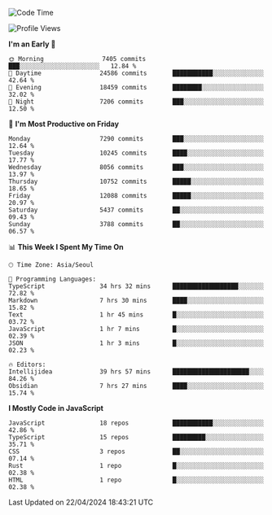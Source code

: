 <!--START_SECTION:waka-->
![Code Time](http://img.shields.io/badge/Code%20Time-5%2C949%20hrs%2028%20mins-blue)

![Profile Views](http://img.shields.io/badge/Profile%20Views-6-blue)

**I'm an Early 🐤** 

```text
🌞 Morning                7405 commits        ███░░░░░░░░░░░░░░░░░░░░░░   12.84 % 
🌆 Daytime                24586 commits       ███████████░░░░░░░░░░░░░░   42.64 % 
🌃 Evening                18459 commits       ████████░░░░░░░░░░░░░░░░░   32.02 % 
🌙 Night                  7206 commits        ███░░░░░░░░░░░░░░░░░░░░░░   12.50 % 
```
📅 **I'm Most Productive on Friday** 

```text
Monday                   7290 commits        ███░░░░░░░░░░░░░░░░░░░░░░   12.64 % 
Tuesday                  10245 commits       ████░░░░░░░░░░░░░░░░░░░░░   17.77 % 
Wednesday                8056 commits        ███░░░░░░░░░░░░░░░░░░░░░░   13.97 % 
Thursday                 10752 commits       █████░░░░░░░░░░░░░░░░░░░░   18.65 % 
Friday                   12088 commits       █████░░░░░░░░░░░░░░░░░░░░   20.97 % 
Saturday                 5437 commits        ██░░░░░░░░░░░░░░░░░░░░░░░   09.43 % 
Sunday                   3788 commits        ██░░░░░░░░░░░░░░░░░░░░░░░   06.57 % 
```


📊 **This Week I Spent My Time On** 

```text
🕑︎ Time Zone: Asia/Seoul

💬 Programming Languages: 
TypeScript               34 hrs 32 mins      ██████████████████░░░░░░░   72.82 % 
Markdown                 7 hrs 30 mins       ████░░░░░░░░░░░░░░░░░░░░░   15.82 % 
Text                     1 hr 45 mins        █░░░░░░░░░░░░░░░░░░░░░░░░   03.72 % 
JavaScript               1 hr 7 mins         █░░░░░░░░░░░░░░░░░░░░░░░░   02.39 % 
JSON                     1 hr 3 mins         █░░░░░░░░░░░░░░░░░░░░░░░░   02.23 % 

🔥 Editors: 
Intellijidea             39 hrs 57 mins      █████████████████████░░░░   84.26 % 
Obsidian                 7 hrs 27 mins       ████░░░░░░░░░░░░░░░░░░░░░   15.74 % 
```

**I Mostly Code in JavaScript** 

```text
JavaScript               18 repos            ███████████░░░░░░░░░░░░░░   42.86 % 
TypeScript               15 repos            █████████░░░░░░░░░░░░░░░░   35.71 % 
CSS                      3 repos             ██░░░░░░░░░░░░░░░░░░░░░░░   07.14 % 
Rust                     1 repo              █░░░░░░░░░░░░░░░░░░░░░░░░   02.38 % 
HTML                     1 repo              █░░░░░░░░░░░░░░░░░░░░░░░░   02.38 % 
```




 Last Updated on 22/04/2024 18:43:21 UTC
<!--END_SECTION:waka-->
